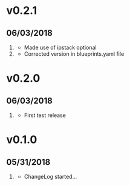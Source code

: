 # v0.2.1
##  06/03/2018

1. [](#new)
    * Made use of ipstack optional
2. [](#improved)
    * Corrected version in blueprints.yaml file

# v0.2.0
##  06/03/2018

1. [](#new)
    * First test release

# v0.1.0
##  05/31/2018

1. [](#new)
    * ChangeLog started...
